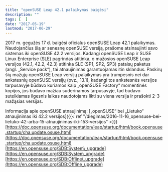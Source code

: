 ```yaml
---
title: "openSUSE Leap 42.1 palaikymas baigėsi"
description: ""
tags: [  ]
date: "2017-05-19"
lastmod: "2017-06-29"
---
```

2017 m. gegužės 17 d. baigėsi oficialus openSUSE Leap 42.1 palaikymas. Naudojančius šią ar senesnę openSUSE versiją, prašome atsinaujinti savo sistemas iki openSUSE 42.2 versijos. Kadangi openSUSE Leap ir SUSE Linux Enterprise (SLE) pagrindas atitinka, o mažosios openSUSE Leap versijos (42.1, 42.2, 42.3) atitinka SLE (SP1, SP2, SP3) pataisų paketus (angl. „Service pack“), tai atnaujinimas garantuojamas itin sklandus. Paskirų šių mažųjų openSUSE Leap versijų palaikymas yra trumpesnis nei dar ankstesnių openSUSE versijų (pvz., 13.1), kadangi tos ankstesnės versijos tarpusavyje būdavo kuriamos kaip „openSUSE Factory“ momentinės kopijos, jos būdavo mažiau suderinamos tarpusavyje, tad būdavo suteikiamas ilgesnis laikas naudotojams likti su viena versija ir prašokti 2-3 mažąsias versijas.

Informacija apie openSUSE atnaujinimą:
[„openSUSE“ bei „Lietuko“ atnaujinimas iki 42.2 versijos]({{< ref "/diegimas/2016-11-16_opensuse-bei-lietuko-42-arba-15-atnaujinimas-iki-153-versijos" >}}) 
[https://doc.opensuse.org/documentation/leap/startup/html/book.opensuse.startup/cha.update.osuse.html](https://doc.opensuse.org/documentation/leap/startup/html/book.opensuse.startup/cha.update.osuse.html)
[https://en.opensuse.org/SDB:System\_upgrade](https://en.opensuse.org/SDB:System_upgrade)
[https://en.opensuse.org/SDB:Offline\_upgrade](https://en.opensuse.org/SDB:Offline_upgrade)
